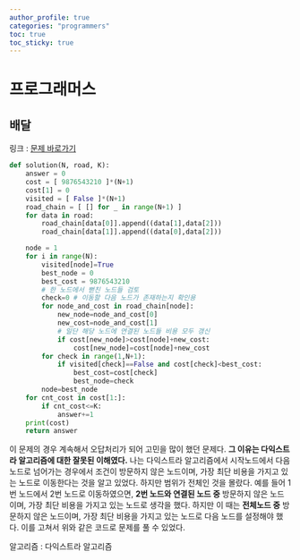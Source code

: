```yaml
---
author_profile: true
categories: "programmers"
toc: true
toc_sticky: true
---
```

# 프로그래머스
## 배달


링크 : [문제 바로가기](https://school.programmers.co.kr/learn/courses/30/lessons/12978)


```python
def solution(N, road, K):
    answer = 0
    cost = [ 9876543210 ]*(N+1)
    cost[1] = 0
    visited = [ False ]*(N+1)
    road_chain = [ [] for _ in range(N+1) ]    
    for data in road:
        road_chain[data[0]].append((data[1],data[2]))
        road_chain[data[1]].append((data[0],data[2]))

    node = 1
    for i in range(N):
        visited[node]=True
        best_node = 0
        best_cost = 9876543210
        # 한 노드에서 뻗친 노드들 검토
        check=0 # 이동할 다음 노드가 존재하는지 확인용
        for node_and_cost in road_chain[node]:
            new_node=node_and_cost[0]
            new_cost=node_and_cost[1]
            # 일단 해당 노드에 연결된 노드들 비용 모두 갱신
            if cost[new_node]>cost[node]+new_cost:
                cost[new_node]=cost[node]+new_cost
        for check in range(1,N+1):   
            if visited[check]==False and cost[check]<best_cost:
                best_cost=cost[check]
                best_node=check
        node=best_node
    for cnt_cost in cost[1:]:
        if cnt_cost<=K:
            answer+=1
    print(cost)
    return answer
```

이 문제의 경우 계속해서 오답처리가 되어 고민을 많이 했던 문제다. **그 이유는 다익스트라 알고리즘에 대한 잘못된 이해였다.** 나는 다익스트라 알고리즘에서 시작노드에서 다음노드로 넘어가는 경우에서 조건이 방문하지 않은 노드이며, 가장 최단 비용을 가지고 있는 노드로 이동한다는 것을 알고 있었다. 하지만 범위가 전체인 것을 몰랐다. 예를 들어 1번 노드에서 2번 노드로 이동하였으면, **2번 노드와 연결된 노드 중** 방문하지 않은 노드이며, 가장 최단 비용을 가지고 있는 노드로 생각을 했다. 하지만 이 때는 **전체노드 중** 방문하지 않은 노드이며, 가장 최단 비용을 가지고 있는 노드로 다음 노드를 설정해야 했다. 이를 고쳐서 위와 같은 코드로 문제를 풀 수 있었다.


알고리즘 : 다익스트라 알고리즘
